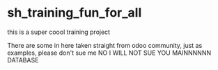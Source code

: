 # sh_training_fun_for_all
this is a super coool training project 

There are some in here taken straight from odoo community, just as examples, please don't sue me
NO I WILL NOT SUE YOU
MAINNNNNN DATABASE
